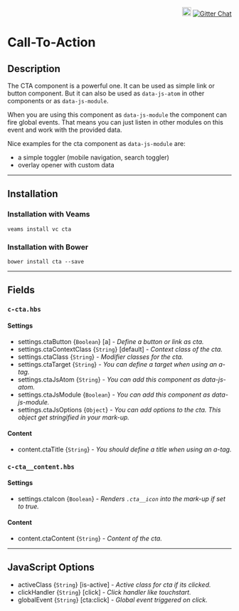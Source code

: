 <p align="right">
    <a href="https://badge.fury.io/bo/veams-component-cta"><img src="https://badge.fury.io/bo/veams-component-cta.svg" alt="Bower version" height="20"></a>
    <a href="https://gitter.im/Sebastian-Fitzner/Veams?utm_source=badge&utm_medium=badge&utm_campaign=pr-badge"><img src="https://badges.gitter.im/Sebastian-Fitzner/Veams.svg" alt="Gitter Chat" /></a>
</p>


# Call-To-Action

## Description

The CTA component is a powerful one. It can be used as simple link or button component. 
But it can also be used as `data-js-atom` in other components or as `data-js-module`.

When you are using this component as `data-js-module` the component can fire global events. 
That means you can just listen in other modules on this event and work with the provided data. 

Nice examples for the cta component as `data-js-module` are: 

- a simple toggler (mobile navigation, search toggler)
- overlay opener with custom data 

-----------

## Installation 

### Installation with Veams

`veams install vc cta`

### Installation with Bower

`bower install cta --save`

----------- 

## Fields

### `c-cta.hbs`

#### Settings

- settings.ctaButton {`Boolean`} [a] - _Define a button or link as cta._
- settings.ctaContextClass {`String`} [default] - _Context class of the cta._
- settings.ctaClass {`String`} - _Modifier classes for the cta._
- settings.ctaTarget {`String`} - _You can define a target when using an a-tag._
- settings.ctaJsAtom {`String`} - _You can add this component as data-js-atom._
- settings.ctaJsModule {`Boolean`} - _You can add this component as data-js-module._
- settings.ctaJsOptions {`Object`} - _You can add options to the cta. This object get stringified in your mark-up._

#### Content 

- content.ctaTitle {`String`} - _You should define a title when using an a-tag._

### `c-cta__content.hbs`

#### Settings

- settings.ctaIcon {`Boolean`} - _Renders `.cta__icon` into the mark-up if set to true._

#### Content

- content.ctaContent {`String`} - _Content of the cta._

------------

## JavaScript Options

- activeClass {`String`} [is-active] - _Active class for cta if its clicked._
- clickHandler {`String`} [click] - _Click handler like touchstart._
- globalEvent {`String`} [cta:click] - _Global event triggered on click._